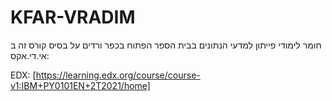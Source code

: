 # KFAR-VRADIM

חומר לימודי פייתון למדעי הנתונים בבית הספר הפתוח בכפר ורדים על בסיס קורס זה ב אי.די.אקס:

EDX: [https://learning.edx.org/course/course-v1:IBM+PY0101EN+2T2021/home]
